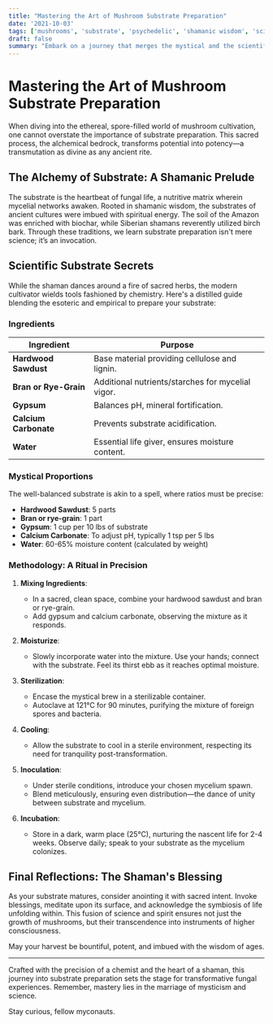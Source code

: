 ```yaml
---
title: "Mastering the Art of Mushroom Substrate Preparation"
date: '2021-10-03'
tags: ['mushrooms', 'substrate', 'psychedelic', 'shamanic wisdom', 'science', 'chemistry', 'mycology']
draft: false
summary: "Embark on a journey that merges the mystical and the scientific, unveiling the secrets of optimal mushroom substrate preparation for the discerning cultivator."
---
```


# Mastering the Art of Mushroom Substrate Preparation

When diving into the ethereal, spore-filled world of mushroom cultivation, one cannot overstate the importance of substrate preparation. This sacred process, the alchemical bedrock, transforms potential into potency—a transmutation as divine as any ancient rite.

## The Alchemy of Substrate: A Shamanic Prelude

The substrate is the heartbeat of fungal life, a nutritive matrix wherein mycelial networks awaken. Rooted in shamanic wisdom, the substrates of ancient cultures were imbued with spiritual energy. The soil of the Amazon was enriched with biochar, while Siberian shamans reverently utilized birch bark. Through these traditions, we learn substrate preparation isn't mere science; it’s an invocation.

## Scientific Substrate Secrets

While the shaman dances around a fire of sacred herbs, the modern cultivator wields tools fashioned by chemistry. Here's a distilled guide blending the esoteric and empirical to prepare your substrate:

### Ingredients

| Ingredient    | Purpose                                                |
|---------------|--------------------------------------------------------|
| **Hardwood Sawdust** | Base material providing cellulose and lignin. |
| **Bran or Rye-Grain** | Additional nutrients/starches for mycelial vigor.|
| **Gypsum**     | Balances pH, mineral fortification.                   |
| **Calcium Carbonate** | Prevents substrate acidification.               |
| **Water**      | Essential life giver, ensures moisture content.       |

### Mystical Proportions

The well-balanced substrate is akin to a spell, where ratios must be precise:

- **Hardwood Sawdust**: 5 parts
- **Bran or rye-grain**: 1 part
- **Gypsum**: 1 cup per 10 lbs of substrate
- **Calcium Carbonate**: To adjust pH, typically 1 tsp per 5 lbs
- **Water**: 60-65% moisture content (calculated by weight)

### Methodology: A Ritual in Precision

1. **Mixing Ingredients**:
    - In a sacred, clean space, combine your hardwood sawdust and bran or rye-grain.
    - Add gypsum and calcium carbonate, observing the mixture as it responds.

2. **Moisturize**:
    - Slowly incorporate water into the mixture. Use your hands; connect with the substrate. Feel its thirst ebb as it reaches optimal moisture.

3. **Sterilization**:
    - Encase the mystical brew in a sterilizable container.
    - Autoclave at 121°C for 90 minutes, purifying the mixture of foreign spores and bacteria.

4. **Cooling**:
    - Allow the substrate to cool in a sterile environment, respecting its need for tranquility post-transformation.

5. **Inoculation**:
    - Under sterile conditions, introduce your chosen mycelium spawn.
    - Blend meticulously, ensuring even distribution—the dance of unity between substrate and mycelium.

6. **Incubation**:
    - Store in a dark, warm place (25°C), nurturing the nascent life for 2-4 weeks. Observe daily; speak to your substrate as the mycelium colonizes.

## Final Reflections: The Shaman's Blessing

As your substrate matures, consider anointing it with sacred intent. Invoke blessings, meditate upon its surface, and acknowledge the symbiosis of life unfolding within. This fusion of science and spirit ensures not just the growth of mushrooms, but their transcendence into instruments of higher consciousness.

May your harvest be bountiful, potent, and imbued with the wisdom of ages.

--- 
Crafted with the precision of a chemist and the heart of a shaman, this journey into substrate preparation sets the stage for transformative fungal experiences. Remember, mastery lies in the marriage of mysticism and science.

Stay curious, fellow myconauts.
```